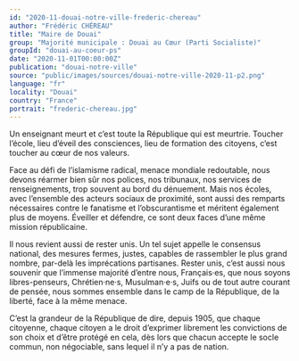 ```yaml
---
id: "2020-11-douai-notre-ville-frederic-chereau"
author: "Frédéric CHÉREAU"
title: "Maire de Douai"
group: "Majorité municipale : Douai au Cœur (Parti Socialiste)"
groupId: "douai-au-coeur-ps"
date: "2020-11-01T00:00:00Z"
publication: "douai-notre-ville"
source: "public/images/sources/douai-notre-ville-2020-11-p2.png"
language: "fr"
locality: "Douai"
country: "France"
portrait: "frederic-chereau.jpg"
---
```


Un enseignant meurt et c’est toute la République qui est meurtrie. Toucher l’école, lieu d’éveil des consciences, lieu de formation des citoyens, c’est toucher au cœur de nos valeurs.

Face au défi de l’islamisme radical, menace mondiale redoutable, nous devons réarmer bien sûr nos polices, nos tribunaux, nos services de renseignements, trop souvent au bord du dénuement. Mais nos écoles, avec l’ensemble des acteurs sociaux de proximité, sont aussi des remparts nécessaires contre le fanatisme et l’obscurantisme et méritent également plus de moyens. Éveiller et défendre, ce sont deux faces d’une même mission républicaine.

Il nous revient aussi de rester unis. Un tel sujet appelle le consensus national, des mesures fermes, justes, capables de rassembler le plus grand nombre, par-delà les imprécations partisanes. Rester unis, c’est aussi nous souvenir que l’immense majorité d’entre nous, Français·es, que nous soyons libres-penseurs, Chrétien·ne·s, Musulman·e·s, Juifs ou de tout autre courant de pensée, nous sommes ensemble dans le camp de la République, de la liberté, face à la même menace.

C’est la grandeur de la République de dire, depuis 1905, que chaque citoyenne, chaque citoyen a le droit d’exprimer librement les convictions de son choix et d’être protégé en cela, dès lors que chacun accepte le socle commun, non négociable, sans lequel il n’y a pas de nation.
